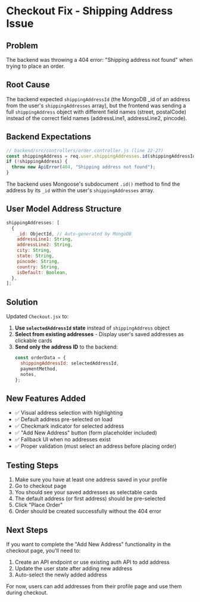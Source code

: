 # Checkout Fix - Shipping Address Issue

## Problem

The backend was throwing a 404 error: "Shipping address not found" when trying to place an order.

## Root Cause

The backend expected `shippingAddressId` (the MongoDB \_id of an address from the user's `shippingAddresses` array), but the frontend was sending a full `shippingAddress` object with different field names (street, postalCode) instead of the correct field names (addressLine1, addressLine2, pincode).

## Backend Expectations

```javascript
// backend/src/controllers/order.controller.js (line 22-27)
const shippingAddress = req.user.shippingAddresses.id(shippingAddressId);
if (!shippingAddress) {
  throw new ApiError(404, "Shipping address not found");
}
```

The backend uses Mongoose's subdocument `.id()` method to find the address by its `_id` within the user's `shippingAddresses` array.

## User Model Address Structure

```javascript
shippingAddresses: [
  {
    _id: ObjectId, // Auto-generated by MongoDB
    addressLine1: String,
    addressLine2: String,
    city: String,
    state: String,
    pincode: String,
    country: String,
    isDefault: Boolean,
  },
];
```

## Solution

Updated `Checkout.jsx` to:

1. **Use `selectedAddressId` state** instead of `shippingAddress` object
2. **Select from existing addresses** - Display user's saved addresses as clickable cards
3. **Send only the address ID** to the backend:
   ```javascript
   const orderData = {
     shippingAddressId: selectedAddressId,
     paymentMethod,
     notes,
   };
   ```

## New Features Added

- ✅ Visual address selection with highlighting
- ✅ Default address pre-selected on load
- ✅ Checkmark indicator for selected address
- ✅ "Add New Address" button (form placeholder included)
- ✅ Fallback UI when no addresses exist
- ✅ Proper validation (must select an address before placing order)

## Testing Steps

1. Make sure you have at least one address saved in your profile
2. Go to checkout page
3. You should see your saved addresses as selectable cards
4. The default address (or first address) should be pre-selected
5. Click "Place Order"
6. Order should be created successfully without the 404 error

## Next Steps

If you want to complete the "Add New Address" functionality in the checkout page, you'll need to:

1. Create an API endpoint or use existing auth API to add address
2. Update the user state after adding new address
3. Auto-select the newly added address

For now, users can add addresses from their profile page and use them during checkout.
